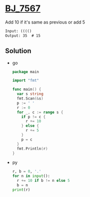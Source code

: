 # [BJ_7567](https://acmicpc.net/problem/7567)

Add 10 if it's same as previous or add 5

```txt
Input: (((()
Output: 35  # 15
```

## Solution

* go

  ```go
  package main

  import "fmt"

  func main() {
    var s string
    fmt.Scan(&s)
    p := ' '
    r := 0
    for _, c := range s {
      if p != c {
        r += 10
      } else {
        r += 5
      }
      p = c
    }
    fmt.Println(r)
  }
  ```

* py

  ```py
  r, b = 0, '.'
  for n in input():
    r += 10 if b != n else 5
    b = n
  print(r)
  ```

